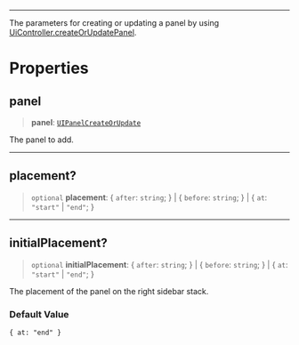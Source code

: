 ***

The parameters for creating or updating a panel by using [UiController.createOrUpdatePanel](UiController.md#createorupdatepanel).

# Properties

## panel

> **panel**: [`UIPanelCreateOrUpdate`](UIPanelCreateOrUpdate.md)

The panel to add.

***

## placement?

> `optional` **placement**: \{ `after`: `string`; } | \{ `before`: `string`; } | \{ `at`: `"start"` | `"end"`; }

***

## initialPlacement?

> `optional` **initialPlacement**: \{ `after`: `string`; } | \{ `before`: `string`; } | \{ `at`: `"start"` | `"end"`; }

The placement of the panel on the right sidebar stack.

### Default Value

`{ at: "end" }`
